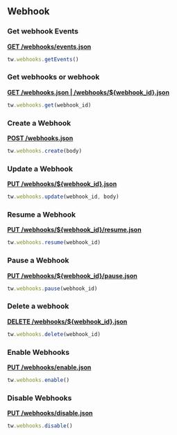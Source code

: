 ## Webhook

### Get webhook Events

[**GET /webhooks/events.json**](https://developer.teamwork.com/projects/webhooks/get-a-list-of-all-webhook-events-that-can-be-used)

```js
tw.webhooks.getEvents()
```

### Get webhooks or webhook

[**GET /webhooks.json | /webhooks/${webhook_id}.json**](https://developer.teamwork.com/projects/webhooks/get-all-webhooks-set-on-your-account)

```js
tw.webhooks.get(webhook_id)
```

### Create a Webhook

[**POST /webhooks.json**](https://developer.teamwork.com/projects/webhooks/create-a-new-webhook-on-your-account)

```js
tw.webhooks.create(body)
```

### Update a Webhook

[**PUT /webhooks/${webhook_id}.json**](https://developer.teamwork.com/projects/webhooks/update-a-specific-webhook-set-on-your-account)

```js
tw.webhooks.update(webhook_id, body)
```

### Resume a Webhook

[**PUT /webhooks/${webhook_id}/resume.json**](https://developer.teamwork.com/projects/webhooks/resume-a-specific-webhook-set-on-your-account)

```js
tw.webhooks.resume(webhook_id)
```

### Pause a Webhook

[**PUT /webhooks/${webhook_id}/pause.json**](https://developer.teamwork.com/projects/webhooks/pause-a-specific-webhook-set-on-your-account)

```js
tw.webhooks.pause(webhook_id)
```

### Delete a webhook

[**DELETE /webhooks/${webhook_id}.json**](https://developer.teamwork.com/projects/webhooks/delete-a-specific-webhook-on-your-account)

```js
tw.webhooks.delete(webhook_id)
```

### Enable Webhooks

[**PUT /webhooks/enable.json**](https://developer.teamwork.com/projects/webhooks/enable-webhooks-on-your-teamwork-com-projects-account)

```js
tw.webhooks.enable()
```

### Disable Webhooks

[**PUT /webhooks/disable.json**](https://developer.teamwork.com/projects/webhooks/disable-webhooks-on-your-teamwork-com-projects-account)

```js
tw.webhooks.disable()
```
